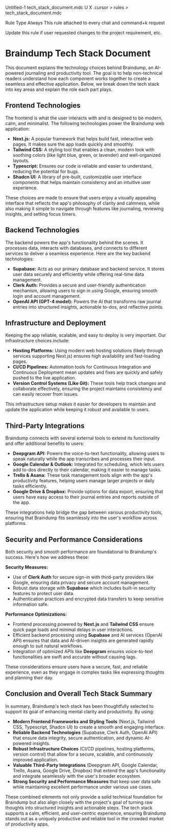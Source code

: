 Untitled-1                                   tech_stack_document.mdc U X
.cursor > rules > tech_stack_document.mdc

Rule Type
Always                       This rule attached to every chat and command+k request

Update this rule if user requested changes to the project requirement, etc.
# Braindump Tech Stack Document

This document explains the technology choices behind Braindump, an AI-powered journaling and productivity tool. The goal
is to help non-technical readers understand how each component works together to create a seamless and effective
application. Below, we break down the tech stack into key areas and explain the role each part plays.

## Frontend Technologies

The frontend is what the user interacts with and is designed to be modern, calm, and minimalist. The following
technologies power the Braindump web application:

*   **Next.js:** A popular framework that helps build fast, interactive web pages. It makes sure the app loads quickly
    and smoothly.
*   **Tailwind CSS:** A styling tool that enables a clean, modern look with soothing colors (like light blue, green, or
    lavender) and well-organized layouts.
*   **Typescript:** Ensures our code is reliable and easier to understand, reducing the potential for bugs.
*   **Shadcn UI:** A library of pre-built, customizable user interface components that helps maintain consistency and
    an intuitive user experience.

These choices are made to ensure that users enjoy a visually appealing interface that reflects the app's philosophy of
clarity and calmness, while also making it simple to navigate through features like journaling, reviewing insights, and
setting focus timers.

## Backend Technologies

The backend powers the app's functionality behind the scenes. It processes data, interacts with databases, and connects
to different services to deliver a seamless experience. Here are the key backend technologies:

*   **Supabase:** Acts as our primary database and backend service. It stores user data securely and efficiently while
    offering real-time data management.
*   **Clerk Auth:** Provides a secure and user-friendly authentication mechanism, allowing users to sign in using Google,
    ensuring smooth login and account management.
*   **OpenAI API (GPT-4 model):** Powers the AI that transforms raw journal entries into structured insights, actionable
    to-dos, and reflective points.

## Infrastructure and Deployment

Keeping the app reliable, scalable, and easy to deploy is very important. Our infrastructure choices include:

*   **Hosting Platforms:** Using modern web hosting solutions (likely through services supporting Next.js) ensures high
    availability and fast-loading pages.
*   **CI/CD Pipelines:** Automation tools for Continuous Integration and Continuous Deployment mean updates and fixes are
    quickly and safely pushed to the live application.
*   **Version Control Systems (Like Git):** These tools help track changes and collaborate effectively, ensuring the
    project maintains consistency and can easily recover from issues.

This infrastructure setup makes it easier for developers to maintain and update the application while keeping it robust
and available to users.

## Third-Party Integrations

Braindump connects with several external tools to extend its functionality and offer additional benefits to users:

*   **Deepgram API:** Powers the voice-to-text functionality, allowing users to speak naturally while the app transcribes
    and processes their input.
*   **Google Calendar & Outlook:** Integrated for scheduling, which lets users add to-dos directly to their calendar,
    making it easier to manage tasks.
*   **Trello & Asana:** These task management tools align with the app's productivity features, helping users manage
    larger projects or daily tasks efficiently.
*   **Google Drive & Dropbox:** Provide options for data export, ensuring that users have easy access to their journal
    entries and reports outside of the app.

These integrations help bridge the gap between various productivity tools, ensuring that Braindump fits seamlessly into
the user's workflow across platforms.

## Security and Performance Considerations

Both security and smooth performance are foundational to Braindump's success. Here's how we address these:

**Security Measures:**

*   Use of **Clerk Auth** for secure sign-in with third-party providers like Google, ensuring data privacy and secure
    account management.
*   Robust data storage with **Supabase** which includes built-in security features to protect user data.
*   Authentication practices and encrypted data transfers to keep sensitive information safe.

**Performance Optimizations:**

*   Frontend processing powered by **Next.js** and **Tailwind CSS** ensure quick page loads and minimal delays in
    user interactions.
*   Efficient backend processing using **Supabase** and AI services (OpenAI API) ensures that data and AI-driven
    insights are generated rapidly enough to suit natural workflows.
*   Integration of optimized APIs like **Deepgram** ensures voice-to-text functionalities are swift and accurate
    without causing lags.

These considerations ensure users have a secure, fast, and reliable experience, even as they engage in complex tasks like
expressing thoughts and planning their day.

## Conclusion and Overall Tech Stack Summary

In summary, Braindump's tech stack has been thoughtfully selected to support its goal of enhancing mental clarity and
productivity. By using:

*   **Modern Frontend Frameworks and Styling Tools** (Next.js, Tailwind CSS, Typescript, Shadcn UI) to create a smooth
    and engaging interface.
*   **Reliable Backend Technologies** (Supabase, Clerk Auth, OpenAI API) that ensure data integrity, secure
    authentication, and dynamic AI-powered insights.
*   **Robust Infrastructure Choices** (CI/CD pipelines, hosting platforms, version control) that allow for a secure,
    scalable, and continuously improved application.
*   **Valuable Third-Party Integrations** (Deepgram API, Google Calendar, Trello, Asana, Google Drive, Dropbox) that
    extend the app's functionality and integrate seamlessly with the user's broader ecosystem.
*   **Strong Security and Performance Measures** that keep user data safe while maintaining excellent performance under
    various use cases.

These combined elements not only provide a solid technical foundation for Braindump but also align closely with the
project's goal of turning raw thoughts into structured insights and actionable steps. The tech stack supports a calm,
efficient, and user-centric experience, ensuring Braindump stands out as a uniquely productive and reliable tool in the
crowded market of productivity apps.
